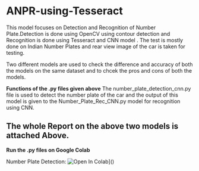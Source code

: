 # ANPR-using-Tesseract
This model focuses on Detection and Recognition of Number Plate.Detection is done using OpenCV using contour detection and Recognition is done using Tesseract and CNN model . The test is mostly done on Indian Number Plates and rear view image of the car is taken for testing.

Two different models are used to check the difference and accuracy of both the models on the same dataset and to chcek the pros and cons of both the models.

**Functions of the .py files given above**
The number_plate_detection_cnn.py file is used to detect the number plate of the car and the output of this model is given to the Number_Plate_Rec_CNN.py model for recognition using CNN.


## The whole Report on the above two models is attached Above.

**Run the .py files on Google Colab**

Number Plate Detection:
![Open In Colab](https://colab.research.google.com/assets/colab-badge.svg)]()
